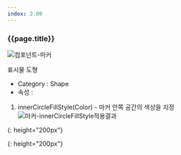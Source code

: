 ```yaml
---
index: 2.08
---
```

### {{page.title}}
![컴포넌트-마커][marker-01]

표시물 도형
- Category : Shape
- 속성 :
1. innerCircleFillStyle(Color) - 마커 안쪽 공간의 색상을 지정  
![마커-innerCircleFillStyle적용결과][marker-02]



[marker-01]: {{site.baseurl}}/assets/components/marker-01.png
{: height="200px"}

[marker-02]: {{site.baseurl}}/assets/components/marker-02.png
{: height="200px"}
